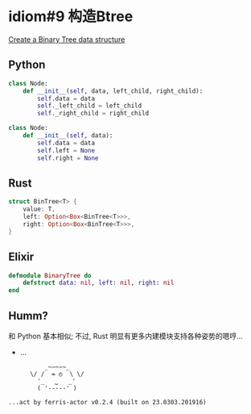# idiom#9 构造Btree

[Create a Binary Tree data structure](https://programming-idioms.org/idiom/9/create-a-binary-tree-data-structure#)

## Python

```python
class Node:
    def __init__(self, data, left_child, right_child):
        self.data = data
        self._left_child = left_child
        self._right_child = right_child

class Node:
    def __init__(self, data):
        self.data = data
        self.left = None
        self.right = None
```


## Rust
```rust
struct BinTree<T> {
    value: T,
    left: Option<Box<BinTree<T>>>,
    right: Option<Box<BinTree<T>>>,
}

```

## Elixir

```elixir
defmodule BinaryTree do
	defstruct data: nil, left: nil, right: nil
end
```


## Humm?

和 Python 基本相似;
不过, Rust 明显有更多内建模块支持各种姿势的嗯哼...


- ...






```
          _~∽~∽~_
      \/ /  = ◴  \ \/
        '_   ⎵   _'
        ( '-----' )

...act by ferris-actor v0.2.4 (built on 23.0303.201916)
```
